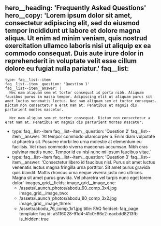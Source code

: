 hero__heading: 'Frequently Asked Questions'
hero__copy: 'Lorem ipsum dolor sit amet, consectetur adipiscing elit, sed do eiusmod tempor incididunt ut labore et dolore magna aliqua. Ut enim ad minim veniam, quis nostrud exercitation ullamco laboris nisi ut aliquip ex ea commodo consequat. Duis aute irure dolor in reprehenderit in voluptate velit esse cillum dolore eu fugiat nulla pariatur.'
faq__list:
  -
    type: faq__list--item
    faq__list--item__question: 'Question 1'
    faq__list--item__answer: |
      Nec nam aliquam sem et tortor consequat id porta nibh. Aliquam faucibus purus in massa tempor. Adipiscing elit ut aliquam purus sit amet luctus venenatis lectus. Nec nam aliquam sem et tortor consequat. Dictum non consectetur a erat nam at. Penatibus et magnis dis parturient montes nascetur.
      
      Nec nam aliquam sem et tortor consequat. Dictum non consectetur a erat nam at. Penatibus et magnis dis parturient montes nascetur.
  -
    type: faq__list--item
    faq__list--item__question: 'Question 2'
    faq__list--item__answer: 'At tempor commodo ullamcorper a. Enim diam vulputate ut pharetra sit. Posuere morbi leo urna molestie at elementum eu facilisis. Vel risus commodo viverra maecenas accumsan. Nibh cras pulvinar mattis nunc. Tempor id eu nisl nunc mi ipsum faucibus vitae.'
  -
    type: faq__list--item
    faq__list--item__question: 'Question 3'
    faq__list--item__answer: 'Consectetur libero id faucibus nisl. Purus sit amet luctus venenatis lectus magna fringilla urna porttitor. Sit amet purus gravida quis blandit. Mattis rhoncus urna neque viverra justo nec ultrices. Magna sit amet purus gravida. Vel pharetra vel turpis nunc eget lorem dolor.'
images_grid__fields:
  image_grid__image_one:
    - /assets/Launch_photos/abodu_60_comp_3x4.jpg
  image_grid__image_two:
    - /assets/Launch_photos/abodu_80_comp_3x2.jpg
  image_grid__image_three:
    - /assets/abodu_76_comp_1x1.jpg
title: FAQ
fieldset: faq_page
template: faq
id: a5116028-91d4-41c0-86c2-eacbdd8213fb
is_hidden: true